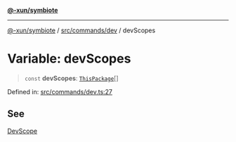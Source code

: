 [**@-xun/symbiote**](../../../../README.md)

***

[@-xun/symbiote](../../../../README.md) / [src/commands/dev](../README.md) / devScopes

# Variable: devScopes

> `const` **devScopes**: [`ThisPackage`](../../../configure/enumerations/ThisPackageGlobalScope.md#thispackage)[]

Defined in: [src/commands/dev.ts:27](https://github.com/Xunnamius/symbiote/blob/9de5a7b290875af95f8ef5a319559df825226df8/src/commands/dev.ts#L27)

## See

[DevScope](../../../configure/enumerations/ThisPackageGlobalScope.md)
